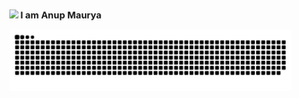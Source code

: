 ### <img src="https://c.tenor.com/8B7z14WiY00AAAAi/panda-hi.gif" width="50px"> I am Anup Maurya
<p align="center">
  <img src="https://raw.githubusercontent.com/Upcreat/Upcreat/output/github-contribution-grid-snake.svg" alt="snake animation" />
</p>
